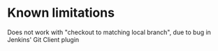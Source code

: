 # Known limitations

Does not work with "checkout to matching local branch", due to bug in Jenkins' Git Client plugin

